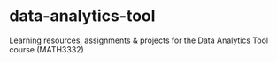 # data-analytics-tool
Learning resources, assignments &amp; projects for the Data Analytics Tool course (MATH3332)
